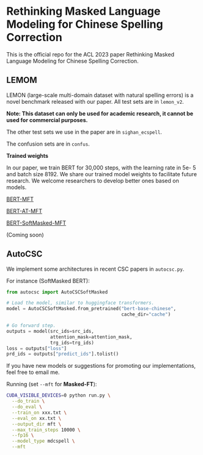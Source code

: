 # Rethinking Masked Language Modeling for Chinese Spelling Correction

This is the official repo for the ACL 2023 paper Rethinking Masked Language Modeling for Chinese Spelling Correction.



## LEMOM

LEMON (large-scale multi-domain dataset with natural spelling errors) is a novel benchmark released with our paper. All test sets are in `lemon_v2`.

**Note: This dataset can only be used for academic research, it cannot be used for commercial purposes.**

The other test sets we use in the paper are in `sighan_ecspell`.

The confusion sets are in `confus`.



**Trained weights**

In our paper, we train BERT for 30,000 steps, with the learning rate in 5e- 5 and batch size 8192. We share our trained model weights to facilitate future research. We welcome researchers to develop better ones based on models.

[BERT-MFT]()

[BERT-AT-MFT]()

[BERT-SoftMasked-MFT]()

(Coming soon)



## AutoCSC

We implement some architectures in recent CSC papers in `autocsc.py`.

For instance (SoftMasked BERT):

```python
from autocsc import AutoCSCSoftMasked

# Load the model, similar to huggingface transformers.
model = AutoCSCSoftMasked.from_pretrained("bert-base-chinese",
                                          cache_dir="cache")

# Go forward step.
outputs = model(src_ids=src_ids,
                attention_mask=attention_mask,
                trg_ids=trg_ids)
loss = outputs["loss"]
prd_ids = outputs["predict_ids"].tolist()
```

If you have new models or suggestions for promoting our implementations, feel free to email me.



Running (set `--mft` for **Masked-FT**):

```bash
CUDA_VISIBLE_DEVICES=0 python run.py \
  --do_train \
  --do_eval \
  --train_on xxx.txt \
  --eval_on xx.txt \
  --output_dir mft \
  --max_train_steps 10000 \
  --fp16 \
  --model_type mdcspell \
  --mft
```

